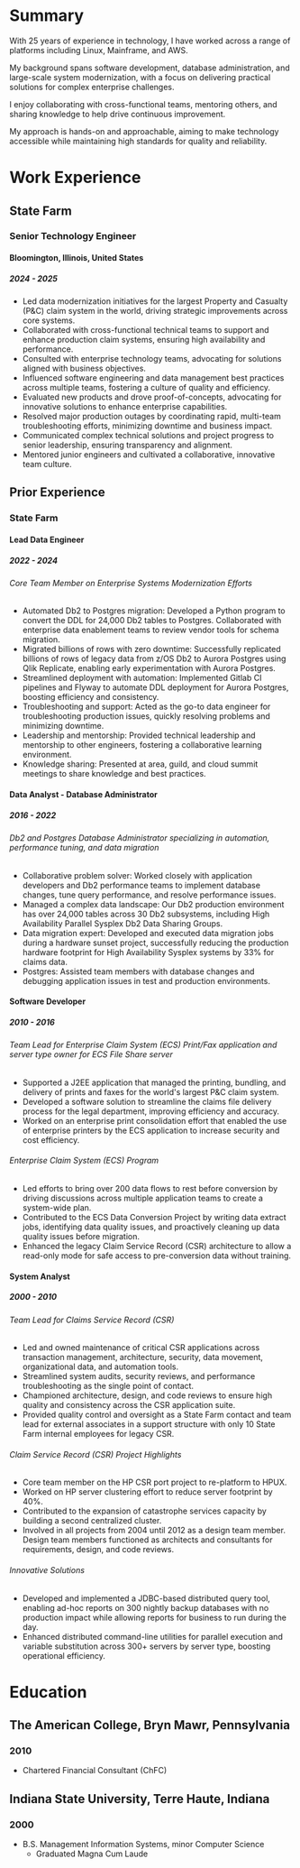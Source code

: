 # Summary
With 25 years of experience in technology, I have worked across a range of platforms including Linux, Mainframe, and AWS. 

My background spans software development, database administration, and large-scale system modernization, with a focus on delivering practical solutions for complex enterprise challenges. 

I enjoy collaborating with cross-functional teams, mentoring others, and sharing knowledge to help drive continuous improvement. 

My approach is hands-on and approachable, aiming to make technology accessible while maintaining high standards for quality and reliability. 

# Work Experience

## State Farm
### Senior Technology Engineer
#### Bloomington, Illinois, United States
##### 2024 - 2025
- Led data modernization initiatives for the largest Property and Casualty (P&C) claim system in the world, driving strategic improvements across core systems.
- Collaborated with cross-functional technical teams to support and enhance production claim systems, ensuring high availability and performance.
- Consulted with enterprise technology teams, advocating for solutions aligned with business objectives.
- Influenced software engineering and data management best practices across multiple teams, fostering a culture of quality and efficiency.
- Evaluated new products and drove proof-of-concepts, advocating for innovative solutions to enhance enterprise capabilities.
- Resolved major production outages by coordinating rapid, multi-team troubleshooting efforts, minimizing downtime and business impact.
- Communicated complex technical solutions and project progress to senior leadership, ensuring transparency and alignment.
- Mentored junior engineers and cultivated a collaborative, innovative team culture.

## Prior Experience
### State Farm
#### Lead Data Engineer
##### 2022 - 2024
###### Core Team Member on Enterprise Systems Modernization Efforts
- Automated Db2 to Postgres migration: Developed a Python program to convert the DDL for 24,000 Db2 tables to Postgres. Collaborated with enterprise data enablement teams to review vendor tools for schema migration.
- Migrated billions of rows with zero downtime: Successfully replicated billions of rows of legacy data from z/OS Db2 to Aurora Postgres using Qlik Replicate, enabling early experimentation with Aurora Postgres.
- Streamlined deployment with automation: Implemented Gitlab CI pipelines and Flyway to automate DDL deployment for Aurora Postgres, boosting efficiency and consistency.
- Troubleshooting and support: Acted as the go-to data engineer for troubleshooting production issues, quickly resolving problems and minimizing downtime.
- Leadership and mentorship: Provided technical leadership and mentorship to other engineers, fostering a collaborative learning environment.
- Knowledge sharing: Presented at area, guild, and cloud summit meetings to share knowledge and best practices.

#### Data Analyst - Database Administrator
##### 2016 - 2022
###### Db2 and Postgres Database Administrator specializing in automation, performance tuning, and data migration
- Collaborative problem solver: Worked closely with application developers and Db2 performance teams to implement database changes, tune query performance, and resolve performance issues.
- Managed a complex data landscape: Our Db2 production environment has over 24,000 tables across 30 Db2 subsystems, including High Availability Parallel Sysplex Db2 Data Sharing Groups.
- Data migration expert: Developed and executed data migration jobs during a hardware sunset project, successfully reducing the production hardware footprint for High Availability Sysplex systems by 33% for claims data.
- Postgres: Assisted team members with database changes and debugging application issues in test and production environments.

#### Software Developer
##### 2010 - 2016
###### Team Lead for Enterprise Claim System (ECS) Print/Fax application and server type owner for ECS File Share server
- Supported a J2EE application that managed the printing, bundling, and delivery of prints and faxes for the world's largest P&C claim system.
- Developed a software solution to streamline the claims file delivery process for the legal department, improving efficiency and accuracy.
- Worked on an enterprise print consolidation effort that enabled the use of enterprise printers by the ECS application to increase security and cost efficiency.
######  Enterprise Claim System (ECS) Program
  - Led efforts to bring over 200 data flows to rest before conversion by driving discussions across multiple application teams to create a system-wide plan.
  - Contributed to the ECS Data Conversion Project by writing data extract jobs, identifying data quality issues, and proactively cleaning up data quality issues before migration.
  - Enhanced the legacy Claim Service Record (CSR) architecture to allow a read-only mode for safe access to pre-conversion data without training.

#### System Analyst
##### 2000 - 2010
###### Team Lead for Claims Service Record (CSR)
- Led and owned maintenance of critical CSR applications across transaction management, architecture, security, data movement, organizational data, and automation tools.
- Streamlined system audits, security reviews, and performance troubleshooting as the single point of contact.
- Championed architecture, design, and code reviews to ensure high quality and consistency across the CSR application suite.
- Provided quality control and oversight as a State Farm contact and team lead for external associates in a support structure with only 10 State Farm internal employees for legacy CSR.

###### Claim Service Record (CSR) Project Highlights 
- Core team member on the HP CSR port project to re-platform to HPUX. 
- Worked on HP server clustering effort to reduce server footprint by 40%.
- Contributed to the expansion of catastrophe services capacity by building a second centralized cluster.
- Involved in all projects from 2004 until 2012 as a design team member. Design team members functioned as architects and consultants for requirements, design, and code reviews.

###### Innovative Solutions
- Developed and implemented a JDBC-based distributed query tool, enabling ad-hoc reports on 300 nightly backup databases with no production impact while allowing reports for business to run during the day.
- Enhanced distributed command-line utilities for parallel execution and variable substitution across 300+ servers by server type, boosting operational efficiency.

# Education
## The American College, Bryn Mawr, Pennsylvania
### 2010
- Chartered Financial Consultant (ChFC)

## Indiana State University, Terre Haute, Indiana
### 2000
- B.S. Management Information Systems, minor Computer Science
  - Graduated Magna Cum Laude